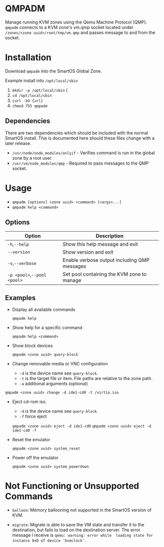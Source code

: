 # QMPADM

Manage running KVM zones using the Qemu Machine Protocol (QMP).
`qmpadm` connects to a KVM zone's vm.qmp socket located under `/zones/<zone uuid>/root/tmp/vm.qmp`
 and passes message to and from the socket.

# Installation

Download `qmpadm` into the SmartOS Global Zone.

Example install into `/opt/local/sbin`

1. `mkdir -p /opt/local/sbin` (
2. `cd /opt/local/sbin`
3. `curl -kO {url}`
4. `chmod 755 qmpadm`

## Dependencies

There are two dependencies which should be included with the normal SmartOS install. This is 
documented here should these files change with a later release.

- `/usr/node/node_modules/onlyif` - Verifies command is run in the global zone by a root user.
- `/usr/vm/node_modules/qmp` - Required to pass messages to the QMP socket.

# Usage

- `qmpadm [options] <zone uuid> <command> [<args>...]`
- `qmpadm help <command>`

## Options

| Option                      | Description                                  |
|-----------------------------|----------------------------------------------|
|`-h`,`--help`                | Show this help message and exit              |
|`--version`                  | Show version and exit                        |
| `-v`,`--verbose`            | Enable verbose output including QMP messages |
|`-p <pool>`,`--pool  <pool>` | Set pool containing the KVM zone to manage   |

## Examples

- Display all available commands

  `qmpadm help`

- Show help for a specific command

  `qmpadm help <command>`

- Show block devices

  `qmpadm <zone uuid> query-block`

- Change removable media or VNC configuration
  - `-d` is the device name see `query-block`.
  - `-t` is the target file or item. File paths are relative to the zone path.
  - `-a` additional arguments (optional)

 `qmpadm <zone uuid> change -d ide1-cd0 -t /virtio.iso`

- Eject cd-rom iso.
  - `-d` is the device name see `query-block`.
  - `-f` force eject

  `qmpadm <zone uuid> eject -d ide1-cd0`
  `qmpadm <zone uuid> eject -d ide1-cd0 -f`

- Reset the emulator

  `qmpadm <zone uuid> system_reset`

- Power off the emulator

  `qmpadm <zone uuid> system_powerdown`
  
# Not Functioning or Unsupported Commands

- `balloon`: Memory ballooning not supported in the SmartOS version of KVM.

- `migrate`: Migrate is able to save the VM state and transfer it to the destination, but fails to 
  load on the destination server. The error message I receive is `qemu: warning: error while 
  loading state for instance 0x0 of device 'kvmclock'`.

